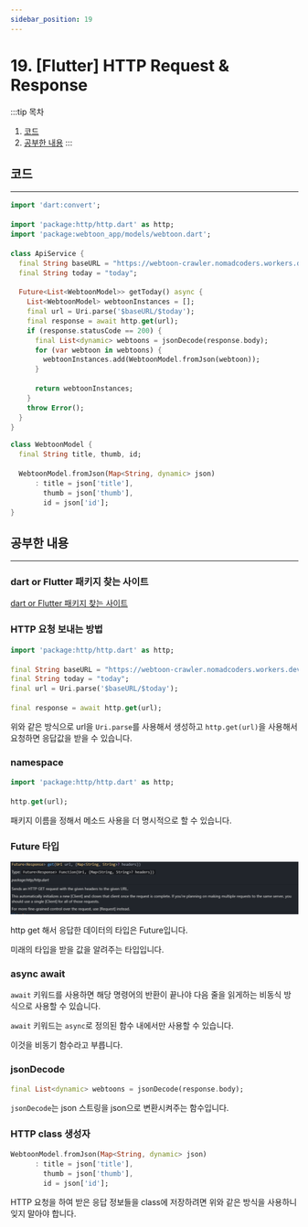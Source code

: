 ```yaml
---
sidebar_position: 19
---
```


# 19. [Flutter] HTTP Request & Response

:::tip 목차
1. [코드](#코드)
2. [공부한 내용](#공부한-내용)
:::

## 코드
---

```dart title="service"
import 'dart:convert';

import 'package:http/http.dart' as http;
import 'package:webtoon_app/models/webtoon.dart';

class ApiService {
  final String baseURL = "https://webtoon-crawler.nomadcoders.workers.dev";
  final String today = "today";

  Future<List<WebtoonModel>> getToday() async {
    List<WebtoonModel> webtoonInstances = [];
    final url = Uri.parse('$baseURL/$today');
    final response = await http.get(url);
    if (response.statusCode == 200) {
      final List<dynamic> webtoons = jsonDecode(response.body);
      for (var webtoon in webtoons) {
        webtoonInstances.add(WebtoonModel.fromJson(webtoon));
      }

      return webtoonInstances;
    }
    throw Error();
  }
}
```

```dart title="model"
class WebtoonModel {
  final String title, thumb, id;

  WebtoonModel.fromJson(Map<String, dynamic> json)
      : title = json['title'],
        thumb = json['thumb'],
        id = json['id'];
}
```


## 공부한 내용
---

### dart or Flutter 패키지 찾는 사이트


[dart or Flutter 패키지 찾는 사이트](https://pub.dev/)


### HTTP 요청 보내는 방법

```dart
import 'package:http/http.dart' as http;

final String baseURL = "https://webtoon-crawler.nomadcoders.workers.dev";
final String today = "today";
final url = Uri.parse('$baseURL/$today');

final response = await http.get(url);
```

위와 같은 방식으로 url을 `Uri.parse`를 사용해서 생성하고 `http.get(url)`을 사용해서 요청하면 응답값을 받을 수 있습니다.

### namespace

```dart
import 'package:http/http.dart' as http;

http.get(url);
```

패키지 이름을 정해서 메소드 사용을 더 명시적으로 할 수 있습니다.

### Future 타입

![Alt text](./img/flutter19/image1.png)

http get 해서 응답한 데이터의 타입은 Future입니다.

미래의 타입을 받을 값을 알려주는 타입입니다.


### async await

`await` 키워드를 사용하면 해당 명령어의 반환이 끝나야 다음 줄을 읽게하는 비동식 방식으로 사용할 수 있습니다.

`await` 키워드는 `async`로 정의된 함수 내에서만 사용할 수 있습니다.

이것을 비동기 함수라고 부릅니다.

### jsonDecode

```dart
final List<dynamic> webtoons = jsonDecode(response.body);
```

`jsonDecode`는 json 스트링을 json으로 변환시켜주는 함수입니다.

### HTTP class 생성자

```dart
WebtoonModel.fromJson(Map<String, dynamic> json)
      : title = json['title'],
        thumb = json['thumb'],
        id = json['id'];
```

HTTP 요청을 하여 받은 응답 정보들을 class에 저장하려면 위와 같은 방식을 사용하니 잊지 말아야 합니다.